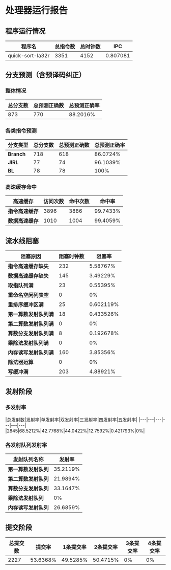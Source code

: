 # 处理器运行报告
## 程序运行情况
|程序名|总指令数|总时钟数|IPC|
|---|---|---|---|
|quick-sort-la32r|3351|4152|0.807081|

## 分支预测（含预译码纠正）
### 整体情况
|总分支数|总预测正确数|总预测正确率|
|---|---|---|
|873|770|88.2016%|

### 各类指令预测
|分支类型|总分支数|总预测正确数|总预测正确率|
|---|---|---|---|
|**Branch**| 718 | 618 | 86.0724%|
|**JIRL**| 77 | 74 | 96.1039%|
|**BL**| 78 | 78 | 100%|

### 高速缓存命中
|高速缓存|访问次数|命中次数|命中率|
|---|---|---|---|
|**指令高速缓存**| 3896 | 3886 | 99.7433%|
|**数据高速缓存**| 1010 | 1004 | 99.4059%|
## 流水线阻塞
|阻塞原因|阻塞时钟数|阻塞率|
|---|---|---|
|**指令高速缓存缺失**| 232 | 5.58767%|
|**数据高速缓存缺失**| 145 | 3.49229%|
|**取指队列满**| 23 | 0.55395%|
|**重命名空闲列表空**|0 | 0%|
|**重排序缓冲区满**|25 | 0.602119%|
|**第一算数发射队列满**|18 | 0.433526%|
|**第二算数发射队列满**|0 | 0%|
|**算数分支发射队列满**|8 | 0.192678%|
|**乘除法发射队列满**|0 | 0%|
|**内存读写发射队列满**|160 | 3.85356%|
|**除法器运算**|0 | 0%|
|**写缓冲满**|203 | 4.88921%|

## 发射阶段
### 多发射率
|总发射数|发射率|单发射率|双发射率|三发射率|四发射率|五发射率|
|---|---|---|---|---|---|
|2845|68.5212%|42.7768%|44.0422%|12.7592%|0.421793%|0%|

### 各发射队列发射率
|发射队列名称|发射率|
|---|---|
|**第一算数发射队列**|35.2119%|
|**第二算数发射队列**|21.9894%|
|**算数分支发射队列**|33.1647%|
|**乘除法发射队列**|0%|
|**内存读写发射队列**|26.6859%|

## 提交阶段
|总提交数|提交率|1条提交率|2条提交率|3条提交率|4条提交率|
|---|---|---|---|---|---|
|2227|53.6368%|49.5285%|50.4715%|0%|0%|
